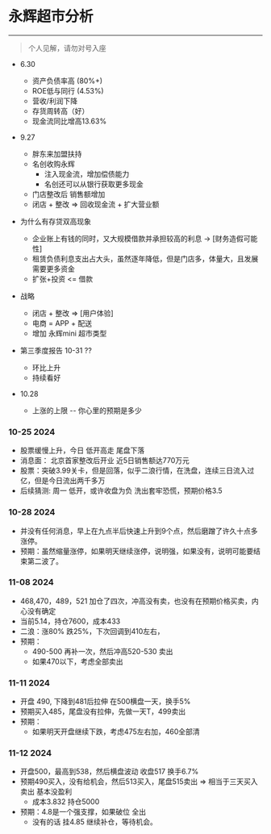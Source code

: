 # 永辉超市分析

---
> 个人见解，请勿对号入座


- 6.30
  - 资产负债率高 (80%+)
  - ROE低与同行 (4.53%)
  - 营收/利润下降
  - 存货周转高（好）
  - 现金流同比增高13.63%

- 9.27
  - 胖东来加盟扶持
  - 名创收购永辉
    - 注入现金流，增加偿债能力
    - 名创还可以从银行获取更多现金
  - 门店整改后 销售额增加
  - 闭店 + 整改 => 回收现金流 + 扩大营业额

- 为什么有存贷双高现象
  - 企业账上有钱的同时，又大规模借款并承担较高的利息 -> [财务造假可能性]
  - 租赁负债利息支出占大头，虽然逐年降低，但是门店多，体量大，且发展需要更多资金
  - 扩张+投资 <= 借款
- 战略
  - 闭店 + 整改 => [用户体验]
  - 电商 = APP + 配送
  - 增加 永辉mini 超市类型

- 第三季度报告 10-31 ?? 
  - 环比上升
  - 持续看好

- 10.28
  - 上涨的上限 -- 你心里的预期是多少


### 10-25 2024
- 股票缓慢上升，今日 低开高走 尾盘下落
- 消息面： 北京首家整改后开业 近5日销售额达770万元
- 股票：突破3.99关卡，但是回落，似乎二浪行情，在洗盘，连续三日流入过亿，但是今日流出两千多万
- 后续猜测: 周一 低开，或许收盘为负 洗出套牢恐慌，预期价格3.5

### 10-28 2024
- 并没有任何消息，早上在九点半后快速上升到9个点，然后磨蹭了许久十点多涨停。
- 预期：虽然缩量涨停，如果明天继续涨停，说明强，如果没有，说明可能要结束第二波了。

### 11-08 2024
- 468,470，489，521 加仓了四次，冲高没有卖，也没有在预期价格买卖，内心没有确定
- 当前5.14，持仓7600，成本433
- 二浪：涨80% 跌25%，下次回调到410左右，
- 预期： 
  - 490-500 再补一次，然后冲高520-530 卖出
  - 如果470以下，考虑全部卖出

### 11-11 2024
- 开盘 490, 下降到481后拉伸 在500横盘一天，换手5%
- 预期买入485，尾盘没有拉伸，先做一天T，499卖出
- 预期：
  - 如果明天开盘继续下跌，考虑475左右加，460全部清

### 11-12 2024
- 开盘500，最高到538，然后横盘波动 收盘517 换手6.7%
- 预期490买入，没有给机会，然后513买入，尾盘515卖出 => 相当于三天买入卖出 基本没盈利
  - 成本3.832 持仓5000
- 预期：4.8是一个强支撑，如果破位 全出
  - 没有的话 挂4.85 继续补仓，等待机会。
